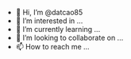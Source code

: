 - 👋 Hi, I’m @datcao85
- 👀 I’m interested in ...
- 🌱 I’m currently learning ...
- 💞️ I’m looking to collaborate on ...
- 📫 How to reach me ...

<!---
datcao85/datcao85 is a ✨ special ✨ repository because its `README.md` (this file) appears on your GitHub profile.
You can click the Preview link to take a look at your changes.
--->



